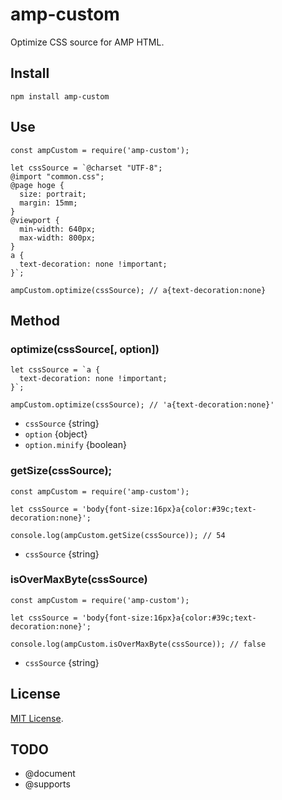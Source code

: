 # amp-custom

Optimize CSS source for AMP HTML.

## Install
~~~
npm install amp-custom
~~~

## Use
~~~
const ampCustom = require('amp-custom');

let cssSource = `@charset "UTF-8";
@import "common.css";
@page hoge {
  size: portrait;
  margin: 15mm;
}
@viewport {
  min-width: 640px;
  max-width: 800px;
}
a {
  text-decoration: none !important;
}`;

ampCustom.optimize(cssSource); // a{text-decoration:none}
~~~

## Method

### optimize(cssSource[, option])
~~~
let cssSource = `a {
  text-decoration: none !important;
}`;

ampCustom.optimize(cssSource); // 'a{text-decoration:none}'
~~~

- `cssSource` {string}
- `option` {object}
- `option.minify` {boolean}

### getSize(cssSource);
~~~
const ampCustom = require('amp-custom');

let cssSource = 'body{font-size:16px}a{color:#39c;text-decoration:none}';

console.log(ampCustom.getSize(cssSource)); // 54
~~~

- `cssSource` {string}

### isOverMaxByte(cssSource)
~~~
const ampCustom = require('amp-custom');

let cssSource = 'body{font-size:16px}a{color:#39c;text-decoration:none}';

console.log(ampCustom.isOverMaxByte(cssSource)); // false
~~~

- `cssSource` {string}

## License
[MIT License](https://github.com/kmrk/amp-custom/blob/master/LICENSE).

## TODO
- @document
- @supports
